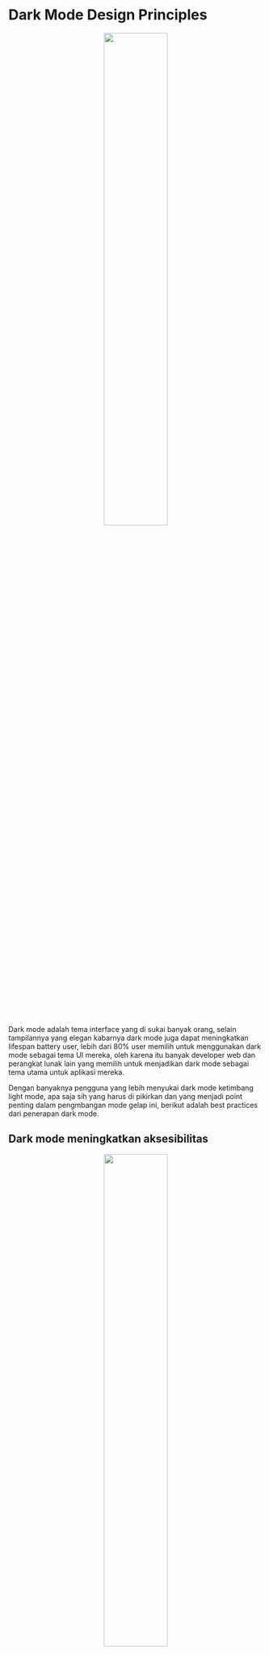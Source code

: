 
# Dark Mode Design Principles

<p align="center">
  <img src="https://cdn.sanity.io/images/ldtsy7j0/production/e55fcda32b88782ddf546602b72e9c80bfc7429b-1600x1200.png" width="50%">
</p>

Dark mode adalah tema interface yang di sukai banyak orang, selain tampilannya yang elegan kabarnya dark mode juga dapat meningkatkan lifespan battery user, lebih dari 80% user memilih untuk menggunakan dark mode sebagai tema UI mereka, oleh karena itu banyak developer web dan perangkat lunak lain yang memilih untuk menjadikan dark mode sebagai tema utama untuk aplikasi mereka.

Dengan banyaknya pengguna yang lebih menyukai dark mode ketimbang light mode, apa saja sih yang harus di pikirkan dan yang menjadi point penting dalam pengmbangan mode gelap ini, berikut adalah best practices dari penerapan dark mode.

## Dark mode meningkatkan aksesibilitas

<p align="center">
  <img src="https://www.shutterstock.com/blog/wp-content/uploads/sites/5/2019/06/Visual-Hierarchy-Featured-Image.jpg" width="50%">
</p>

Berdasarkan reserch dari sebuah institut di Düsseldorf yang meneliti efek dark mode pada membaca, Peserta perlu mendeteksi celah dalam bagan visual Landolt C dan mengidentifikasi kesalahan dalam bagian kecil. Hasil penelitian menunjukkan bahwa light mode berkinerja sedikit lebih baik, tetapi perbedaannya dapat diabaikan. 

Tim peneliti lain di MIT mempelajari efek dark mode pada polaritas kontras Peserta harus membedakan karakter dalam light mode vs dark mode, siang vs malam, dan pada ukuran font yang berbeda Hasilnya adalah pengaruh pencahayaan sekitar pada polaritas kontras Pada siang hari, kedua mode berperforma serupa, tetapi pada simulasi malam hari, mode terang lebih baik.

Sebuah tim di University of Minnesota menemukan bahwa dark mode mungkin lebih baik untuk orang-orang dengan cloudy ocular media. Hipotesisnya adalah bahwa layar memancarkan lebih sedikit cahaya dan cahaya itu kurang tersebar.

Temuan ini tampaknya tidak konklusif. Opsi terbaik adalah mengizinkan pengguna beralih ke dark mode jika mereka mau. Beberapa orang lebih suka tampilan modern yang ramping, sementara ada manfaat nyata bagi orang-orang dengan cacat visual tertentu. 

## Dark mode menghemat battery

Selain looks yang elegant, dark mode ternyata juga dapat meghemat battery di device tertentu dengan OLED screen, alasannya karena setiap pixel di generate secara indivisual dan black pixels tidak menggunakan power dari battery yang banyak.

Berbeda dengan LCD, Layar LCD menggunakan backlight. Ini berarti bahwa panel di belakang layar menghasilkan cahaya putih konstan setiap kali layar menyala. Jadi, meskipun layarnya hitam, jumlah cahaya yang dipancarkannya sama, dan mode gelap tidak ada bedanya. Hampir semua laptop memiliki layar LCD, serta sebagian besar monitor desktop.

Layar OLED, sebagian besar digunakan di smartphone, Perangkat semacam itu terbukti hemat daya dan memiliki kapasitas baterai yang lebih besar. Di masa depan, kita mungkin akan melihat lebih banyak layar OLED, yang berarti mode gelap akan terus populer di masa depan.

## Dark mode membuat tampilan aesthetic

<p align="center">
  <img src="https://www.easeout.co/images/uploads/unix-dark-mode.png" width="50%">
</p>

Meskipun beberapa orang menganggap mode gelap sebagai tren desain baru-baru ini, sebenarnya dark mode lebih tua dari yang kamu pikirkan. Penggunaannya yang paling awal kembali ke zaman monitor CRT lama yang menampilkan teks hijau dengan latar belakang hitam.

Di zaman sekarang, dark mode di lihat sebagai pilihan design, dan tidak bisa dipungkiri bahwa dark mode memang mempunyai tampilan yang aesthetic, Orang lebih suka dark mode saat bekerja di malam hari atau di lingkungan yang remang-remang. Tampaknya juga sempurna untuk hiburan larut malam. Saat menonton Netflix di malam hari, mode gelap menciptakan suasana berada di bioskop.

## Hindari transisi langsung dari putih ke hitam

<p align="center">
  <img src="https://atmos.style/images/blog/dark-mode-ui-best-practices/shadows.png" width="50%">
</p>

Mendapatkan dark mode yang tepat membutuhkan beberapa upaya dari desainer. Percaya atau tidak, orang tidak hanya membalik warna untuk membuat pallete dark mode. Melakukan hal itu akan merusak konsistensi tata letak, mengurangi hirarki keseluruhan, dan sangat menurunkan keterbacaan.

Triknya adalah menggunakan kontras yang dimodifikasi berdasarkan branding yang ada. Mulai dari warna dasar - tentukan warna primer dan sekunder serta warna untuk permukaan, termasuk latar belakang halaman dan komponen. Jangan lupa untuk memastikan mereka memenuhi rasio kontras 4.5:1 untuk teks normal.

## Gunakan desaturated colors

<p align="center">
  <img src="https://www.color-hex.com/palettes/101587.png" width="50%">
</p>

Saturasi menggambarkan kemurnian, intensitas, dan kekayaan warna. Warna-warna yang sangat jenuh (saturated) adalah warna-warna yang padat dan vibran, dan tidak mengandung abu-abu. Sayangnya, warna-warna tersebut sulit untuk lulus uji rasio kontras warna WCAG (Web Content Accessibility Guidelines). Sebaliknya, warna-warna yang kurang jenuh (desaturated) lebih mungkin untuk memenuhi standar AA, yaitu setidaknya 4.5:1 untuk rasio kontras warna dengan teks utama. Selain itu, warna-warna yang kurang jenuh juga lebih nyaman bagi mata di latar belakang gelap.

## Jaga identitas brand

<p align="center">
  <img src="https://th.bing.com/th/id/OIP.rqBISYw_vgZY8sFpkDPnIQHaEo?rs=1&pid=ImgDetMain" width="50%">
</p>

Warna gelap mendominasi dalam dark mode, jika warna merek Anda berada di sisi yang lebih terang, apakah Anda harus mengubahnya? Material Design (google) menganggap baik-baik saja untuk menggunakan warna merek yang saturated asalkan tidak berlebihan. Gunakan warna-warna ini hanya untuk elemen merek yang paling menonjol, seperti logo atau tombol bermerek. Hal ini akan membantu mempertahankan identitas merek Anda tanpa merusak hirarki visual.

## Hindari mengunakan pure black (hitam pekat)

<p align="center">
  <img src="https://th.bing.com/th/id/OIP.ngCYD3qjOrJxX6q_flKDSQHaE2?rs=1&pid=ImgDetMain" width="50%">
</p>

Hitam pekat bukanlah pilihan yang baik. Secara paradoks, dark mode jarang mengandung hitam pekat, karena dapat sangat merusak keterbacaan. Sebaliknya, Material Design (google) merekomendasikan menggunakan abu-abu gelap (#121212) sebagai warna latar belakang gelap. Selain itu, bayangan drop lebih terlihat jelas di latar belakang abu-abu dan menciptakan kesan kedalaman yang jauh lebih baik.

## Jaga kontras text

<p align="center">
  <img src="https://th.bing.com/th/id/OIP.adVpjdvCaxzD3gCsPgdS2wHaFe?rs=1&pid=ImgDetMain" width="50%">
</p>

Berikan perhatian khusus pada kontras warna teks. Menurut WCAG, rasio kontras warna harusnya tidak kurang dari 4.5:1 untuk teks berukuran normal. Teks berukuran besar (yang setara dengan sekitar 24px atau 18.5px jika tebal) harus memiliki rasio kontras setidaknya 3:1. Juga, ingatlah bahwa teks putih memerlukan rasio 15.8:1.

Gunakan alat pemeriksa kontras [WebAIM](https://webaim.org/resources/contrastchecker/) atau [Coolors](https://coolors.co/contrast-checker/112a46-acc8e5) untuk mengecek apakah rasio kontras warna sudah cukup.

## Perbaiki kontrast warna "Error"

<p align="center">
  <img src="https://thewidlarzgroup.github.io/react-native-notificated/assets/images/error-darkMode-32f76a3e561eaaf7252e67b7dcd4ceaa.png" width="50%">
</p>


Salah satu cara untuk memastikan visibilitas dari element design yang penting dan menarik perhatian adalah menggunakan rasio kontras yang tepat.

Error message dalam aplikasi juga serupa pentingnya. Itulah sebabnya mereka harus memiliki kontras warna yang tinggi dan segera dapat dikenali. Material Design (google) merekomendasikan menggunakan overlay semi-transparan dengan 40% opacity di atas warna merah mode terang untuk "error". Warna kesalahan asli adalah #B00020, yang diubah menjadi #CF6679 dengan overlay 40% putih.

## Gunakan elevasi untuk memberikan efek depth

<p align="center">
  <img src="https://miro.medium.com/max/5600/1*np0nAiO3uIudlUcvcPUwPQ.jpeg" width="50%">
</p>

Depth membantu menciptakan hirarki visual dan menekankan elemen-elemen yang memiliki prioritas tinggi. Sebagai contoh, kamu mungkin ingin menarik perhatian pengguna pada tombol CTA atau notifikasi peringatan. Bagaimana kamu dapat menciptakan ilusi depth dalam mode gelap? Dalam mode terang, desainer biasanya menggunakan bayangan, tapi bayangan tersebut tidak terlalu menonjol di latar belakang gelap.

Praktik terbaik dalam dark mode adalah menciptakan elevasi (ketinggian). Kamu dapat melakukan ini dengan mengembangkan sistem layer dengan warna-warna yang lebih terang untuk level yang lebih tinggi dan lebih gelap untuk level yang lebih rendah. Cara lain untuk melakukannya adalah dengan menerapkan overlay dengan transparansi yang bervariasi untuk hasil yang sama. Gunakan tingkat transparansi yang lebih tinggi untuk elemen-elemen penting seperti tombol dan tingkat yang lebih rendah untuk latar belakang.

## Gunakan bayangan dengan benar

<p align="center">
  <img src="https://monsterspost.com/wp-content/uploads/2020/04/DARK-MODE-UI-DESIGN-9.jpg" width="50%">
</p>

Di light mode, designer memberikan efek depth pada elemen design dengan menggunkaan shadows, akan tetapt di dark mode shadow tidak terlalu efektif untuk memberikan efek depth pada elemen design, dikarenakan bayangan tidka terasa natural jika tidak ada light source di linkungan yang gelap

Sebagai gantinya, gunakan elevasi. Semakin tinggi elevasi suatu permukaan, semakin terang permukaan tersebut. Jika Anda masih ingin menggunakan bayangan, tetaplah menggunakan abu-abu gelap sebagai warna latar belakang. Dibandingkan dengan hitam pekat, permukaan abu-abu gelap dapat jauh lebih baik dalam mengungkapkan kontras, elevasi, dan kedalaman.

## berikan opsi untuk on/off dark mode

<p align="center">
  <img src="https://monsterspost.com/wp-content/uploads/2020/04/DARK-MODE-UI-DESIGN-9.jpg" width="50%">
</p>

Kamu mungkin mulai bertanya-tanya apakah produk Anda bahkan membutuhkan dark mode. Ada banyak alasan mengapa pengguna mungkin ingin beralih ke dark mode. Beberapa orang lebih suka bekerja dan bersantai di lingkungan yang redup, sementara yang lain lebih suka desain gelap. Ada juga manfaat bagi orang-orang dengan gangguan visual tertentu. Manfaat memiliki opsi mode gelap tentu saja jauh lebih besar daripada upaya yang dihabiskan untuk merancangnya.

Ingatlah bahwa pengguna senang memiliki pilihan dan berada dalam kendali. Jadi, berikan mereka pilihan untuk mengubah pengaturan default dan mengaktifkan/menonaktifkan mode gelap!

## Author
Author : [Ifarra](https://github.com/Ifarra)